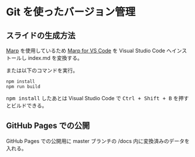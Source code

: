 # Git を使ったバージョン管理

## スライドの生成方法

[Marp](https://marp.app/) を使用しているため
[Marp for VS Code](https://marketplace.visualstudio.com/items?itemName=marp-team.marp-vscode)
を Visual Studio Code へインストールし
index.md を変換する。

または以下のコマンドを実行。

    npm install
    npm run build

<kbd>npm install</kbd> したあとは Visual Studio Code で
<kbd>Ctrl + Shift + B</kbd> を押すとビルドできる。

## GitHub Pages での公開

GitHub Pages での公開用に master ブランチの
/docs 内に変換済みのデータを入れる。

